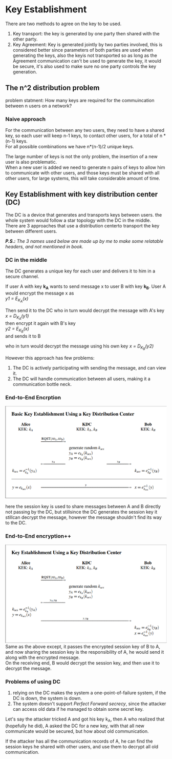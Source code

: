 # Key Establishment
There are two methods to agree on the key to be used.
1. Key transport: the key is generated by one party then shared with the other party.
2. Key Agreement: Key is generated jointly by two parties involved, this is considered better since parameters of both parties are used when generating the keys, also the keyis not transported so as long as the Agreement communication can't be used to generate the key, it would be secure, it's also used to make sure no one party controls the key generation.

## The n^2 distribution problem
problem statment: How many keys are required for the commuincation between n users on a network?

### Naive approach
For the communication between any two users, they need to have a shared key, so each user will keep n-1 keys, to contact other users, for a total of n * (n-1) keys.  
For all possible combinations we have n*(n-1)/2 unique keys.  

The large number of keys is not the only problem, the insertion of a new user is also problematic.  
When a new user is added we need to generate n pairs of keys to allow him to communicate with other users, and those keys must be shared with all other users, for large systems, this will take considerable amount of time.  


## Key Establishment with key distribution center (DC)
The DC is a device that generates and transports keys between users. the whole system would follow a star topology with the DC in the middle.  
There are 3 approaches that use a distribution centerto transport the key between different users.

***P.S.:** The 3 names used below are made up by me to make some relatable headers, and not mentioned in book.*

### DC in the middle
The DC generates a unique key for each user and delivers it to him in a secure channel.

If user A with key **k<sub>A</sub>** wants to send message x to user B with key **k<sub>B</sub>**.
User A would encrypt the message x as  
*y1 = E<sub>K<sub>A</sub></sub>(x)*  

Then send it to the DC who in turn would decrypt the message with A's key  
*x = D<sub>K<sub>A</sub></sub>(y1)*   
then encrypt it again with B's key  
*y2 = E<sub>K<sub>B</sub></sub>(x)*  
and sends it to B 

who in turn would decrypt the message using his own key 
*x = D<sub>K<sub>B</sub></sub>(y2)*   

However this approach has few problems:
1. The DC is actively participating with sending the message, and can view it.
2. The DC will handle communication between all users, making it a communication bottle neck.

### End-to-End Encrption
![end to end encryption](../images/Ch13-DC-EtoE.png)

here the session key is used to share messages between A and B directly not passing by the DC, but stillsince the DC generates the session key it stillcan decrypt the message, however the message shouldn't find its way to the DC.

### End-to-End encryption++
![end to end encryption++](../images/Ch13-DC-EtoE++.png)  
Same as the above except, it passes the encrypted session key of B to A, and now sharing the session key is the responsibility of A, he would send it along with the encrypted message.  
On the receiving end, B would decrypt the session key, and then use it to decrypt the message.

### Problems of using DC
1. relying on the DC makes the system a one-point-of-failure system, if the DC is down, the system is down.
2. The system doesn't support *Perfect Forward secrecy*, since the attacker can access old data if he managed to obtain some secret key.

Let's say the attacker tricked A and got his key k<sub>A</sub>, then A who realized that (hopefully he did), A asked the DC for a new key, with that all new communicate would be secured, but how about old communication.   

If the attacker has all the communication records of A, he can find the session keys he shared with other users, and use them to decrypt all old communication.
